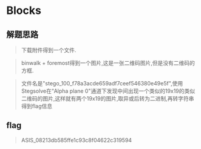 # Blocks

## 解题思路

> 下载附件得到一个文件.

> binwalk + foremost得到一个图片,这是一张二维码图片,但是没有二维码的方框.

> 文件名是"stego_100_f78a3acde659adf7ceef546380e49e5f",使用Stegsolve在“Alpha plane 0"通道下发现中间出现一个类似的19x19的类似二维码的图片,这样就有两个19x19的图片,取异或后转为二进制,再转字符串得到flag信息

## flag

> ASIS_08213db585ffe1c93c8f04622c319594
  